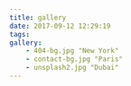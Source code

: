 ```yaml
---
title: gallery
date: 2017-09-12 12:29:19
tags:
gallery:
    - 404-bg.jpg "New York"
    - contact-bg.jpg "Paris"
    - unsplash2.jpg "Dubai"
---
```

